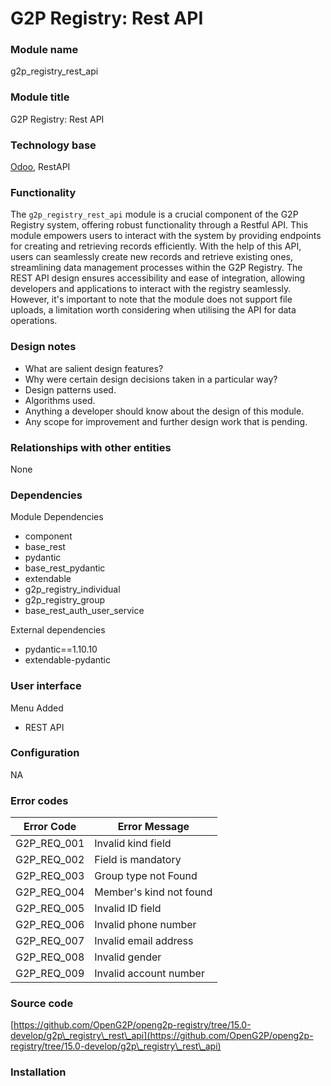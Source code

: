 # G2P Registry: Rest API

### Module name

g2p\_registry\_rest\_api

### Module title

G2P Registry: Rest API

### Technology base

[Odoo](https://www.odoo.com/es\_ES), RestAPI

### Functionality

The `g2p_registry_rest_api` module is a crucial component of the G2P Registry system, offering robust functionality through a Restful API. This module empowers users to interact with the system by providing endpoints for creating and retrieving records efficiently. With the help of this API, users can seamlessly create new records and retrieve existing ones, streamlining data management processes within the G2P Registry. The REST API design ensures accessibility and ease of integration, allowing developers and applications to interact with the registry seamlessly. However, it's important to note that the module does not support file uploads, a limitation worth considering when utilising the API for data operations.

### Design notes

* What are salient design features?
* Why were certain design decisions taken in a particular way?
* Design patterns used.
* Algorithms used.
* Anything a developer should know about the design of this module.
* Any scope for improvement and further design work that is pending.

### Relationships with other entities

None

### Dependencies

Module Dependencies

* component
* base\_rest
* pydantic
* base\_rest\_pydantic
* extendable
* g2p\_registry\_individual
* g2p\_registry\_group
* base\_rest\_auth\_user\_service

External dependencies

* pydantic==1.10.10
* extendable-pydantic

### User interface

Menu Added

* REST API

### Configuration

NA

### Error codes

| Error Code    | Error Message           |
| ------------- | ----------------------- |
| G2P\_REQ\_001 | Invalid kind field      |
| G2P\_REQ\_002 | Field is mandatory      |
| G2P\_REQ\_003 | Group type not Found    |
| G2P\_REQ\_004 | Member's kind not found |
| G2P\_REQ\_005 | Invalid ID field        |
| G2P\_REQ\_006 | Invalid phone number    |
| G2P\_REQ\_007 | Invalid email address   |
| G2P\_REQ\_008 | Invalid gender          |
| G2P\_REQ\_009 | Invalid account number  |

### Source code

[https://github.com/OpenG2P/openg2p-registry/tree/15.0-develop/g2p\_registry\_rest\_api](https://github.com/OpenG2P/openg2p-registry/tree/15.0-develop/g2p\_registry\_rest\_api)

### Installation

###
